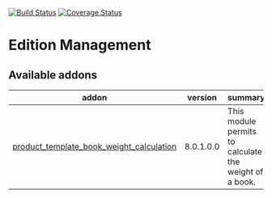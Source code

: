 [![Build Status](https://travis-ci.org/OCA/edition-mgmt.svg?branch=8.0)](https://travis-ci.org/OCA/edition-mgmt)
[![Coverage Status](https://coveralls.io/repos/OCA/edition-mgmt/badge.png?branch=8.0)](https://coveralls.io/r/OCA/edition-mgmt?branch=8.0)

# Edition Management

[//]: # (addons)

Available addons
----------------
addon | version | summary
--- | --- | ---
[product_template_book_weight_calculation](product_template_book_weight_calculation/) | 8.0.1.0.0 | This module permits to calculate the weight of a book.

[//]: # (end addons)
